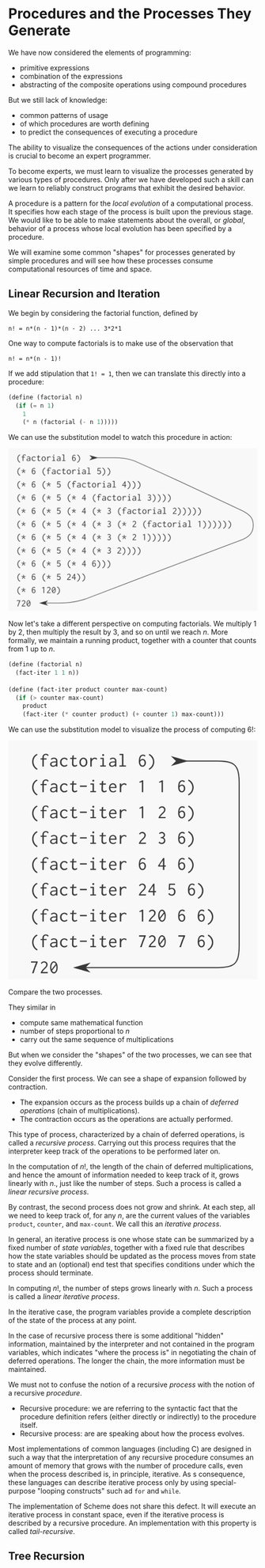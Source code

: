 # Procedures and the Processes They Generate

We have now considered the elements of programming:

- primitive expressions
- combination of the expressions
- abstracting of the composite operations using compound procedures

But we still lack of knowledge:

- common patterns of usage
- of which procedures are worth defining
- to predict the consequences of executing a procedure

The ability to visualize the consequences of the actions under consideration is crucial to become an expert programmer.

To become experts, we must learn to visualize the processes generated by various types of procedures. Only after we have developed such a skill can we learn to reliably construct programs that exhibit the desired behavior.

A procedure is a pattern for the *local evolution* of a computational process. It specifies how each stage of the process is built upon the previous stage. We would like to be able to make statements about the overall, or *global*, behavior of a process whose local evolution has been specified by a procedure.

We will examine some common "shapes" for processes generated by simple procedures and will see how these processes consume computational resources of time and space.

## Linear Recursion and Iteration

We begin by considering the factorial function, defined by 

```
n! = n*(n - 1)*(n - 2) ... 3*2*1
```

One way to compute factorials is to make use of the observation that

```
n! = n*(n - 1)!
```

If we add stipulation that `1! = 1`, then we can translate this directly into a procedure:

```lisp
(define (factorial n)
  (if (= n 1)
    1
    (* n (factorial (- n 1)))))
```

We can use the substitution model to watch this procedure in action:

![factorial](img/factorial.png)

Now let's take a different perspective on computing factorials. We multiply 1 by 2, then multiply the result by 3, and so on until we reach *n*. More formally, we maintain a running product, together with a counter that counts from 1 up to *n*.

```lisp
(define (factorial n)
  (fact-iter 1 1 n))

(define (fact-iter product counter max-count)
  (if (> counter max-count)
    product
    (fact-iter (* counter product) (+ counter 1) max-count)))
```

We can use the substitution model to visualize the process of computing 6!:

![factorial 2](img/factorial2.png)

Compare the two processes.

They similar in

- compute same mathematical function
- number of steps proportional to *n*
- carry out the same sequence of multiplications

But when we consider the "shapes" of the two processes, we can see that they evolve differently.

Consider the first process. We can see a shape of expansion followed by contraction.

- The expansion occurs as the process builds up a chain of *deferred operations* (chain of multiplications).
- The contraction occurs as the operations are actually performed.

This type of process, characterized by a chain of deferred operations, is called a *recursive process*. Carrying out this process requires that the interpreter keep track of the operations to be performed later on.

In the computation of *n*!, the length of the chain of deferred multiplications, and hence the amount of information needed to keep track of it, grows linearly with *n*., just like the number of steps. Such a process is called a *linear recursive process*.

By contrast, the second process does not grow and shrink. At each step, all we need to keep track of, for any *n*, are the current values of the variables `product`, `counter`, and `max-count`. We call this an *iterative process*.

In general, an iterative process is one whose state can be summarized by a fixed number of *state variables*, together with a fixed rule that describes how the state variables should be updated as the process moves from state to state and an (optional) end test that specifies conditions under which the process should terminate.

In computing *n*!, the number of steps grows linearly with *n*. Such a process is called a *linear iterative process*.

In the iterative case, the program variables provide a complete description of the state of the process at any point.

In the case of recursive process there is some additional "hidden" information, maintained by the interpreter and not contained in the program variables, which indicates "where the process is" in negotiating the chain of deferred operations. The longer the chain, the more information must be maintained.

We must not to confuse the notion of a recursive *process* with the notion of a recursive *procedure*.

- Recursive procedure: we are referring to the syntactic fact that the procedure definition refers (either directly or indirectly) to the procedure itself.
- Recursive process: are are speaking about how the process evolves.

Most implementations of common languages (including C) are designed in such a way that the interpretation of any recursive procedure consumes an amount of memory that grows with the number of procedure calls, even when the process described is, in principle, iterative. As s consequence, these languages can describe iterative process only by using special-purpose "looping constructs" such ad `for` and `while`.

The implementation of Scheme does not share this defect. It will execute an iterative process in constant space, even if the iterative process is described by a recursive procedure. An implementation with this property is called *tail-recursive*.

## Tree Recursion

